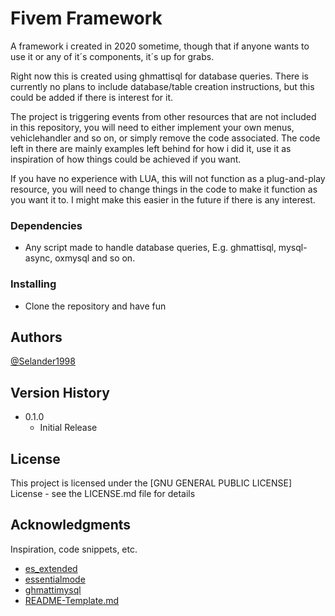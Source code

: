 # Fivem Framework

A framework i created in 2020 sometime, though that if anyone wants to use it or any of it´s components, it´s up for grabs.

Right now this is created using ghmattisql for database queries. There is currently no plans to include database/table creation instructions, but this could be added if there is interest for it.

The project is triggering events from other resources that are not included in this repository, you will need to either implement your own menus, vehiclehandler and so on, or simply remove the code associated. The code left in there are mainly examples left behind for how i did it, use it as inspiration of how things could be achieved if you want.

If you have no experience with LUA, this will not function as a plug-and-play resource, you will need to change things in the code to make it function as you want it to. I might make this easier in the future if there is any interest.

### Dependencies

- Any script made to handle database queries, E.g. ghmattisql, mysql-async, oxmysql and so on.

### Installing

- Clone the repository and have fun

## Authors

[@Selander1998](https://github.com/Selander1998)

## Version History

- 0.1.0
  - Initial Release

## License

This project is licensed under the [GNU GENERAL PUBLIC LICENSE] License - see the LICENSE.md file for details

## Acknowledgments

Inspiration, code snippets, etc.

- [es_extended](https://github.com/mitlight/es_extended)
- [essentialmode](https://github.com/kanersps/essentialmode)
- [ghmattimysql](https://github.com/vecchiotom/ghmattimysql)
- [README-Template.md](https://gist.github.com/DomPizzie/7a5ff55ffa9081f2de27c315f5018afc)
